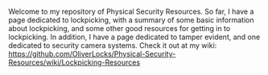 Welcome to my repository of Physical Security Resources. So far, I have a page dedicated to lockpicking, with a summary of some basic information about lockpicking, and some other good resources for getting in to lockpicking. In addition, I have a page dedicated to tamper evident, and one dedicated to security camera systems. Check it out at my wiki:
https://github.com/OliverLocks/Physical-Security-Resources/wiki/Lockpicking-Resources
